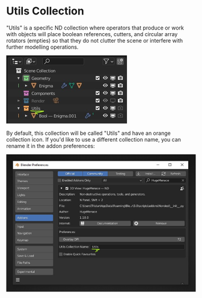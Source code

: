 # Utils Collection

"Utils" is a specific ND collection where operators that produce or work with objects will place boolean references, cutters, and circular array rotators (empties) so that they do not clutter the scene or interfere with further modelling operations.

![Utils collection](../_media/utils-collection.jpg)

By default, this collection will be called "Utils" and have an orange collection icon. If you'd like to use a different collection name, you can rename it in the addon preferences:

![Utils name preferences](../_media/utils-name-preference.jpg)